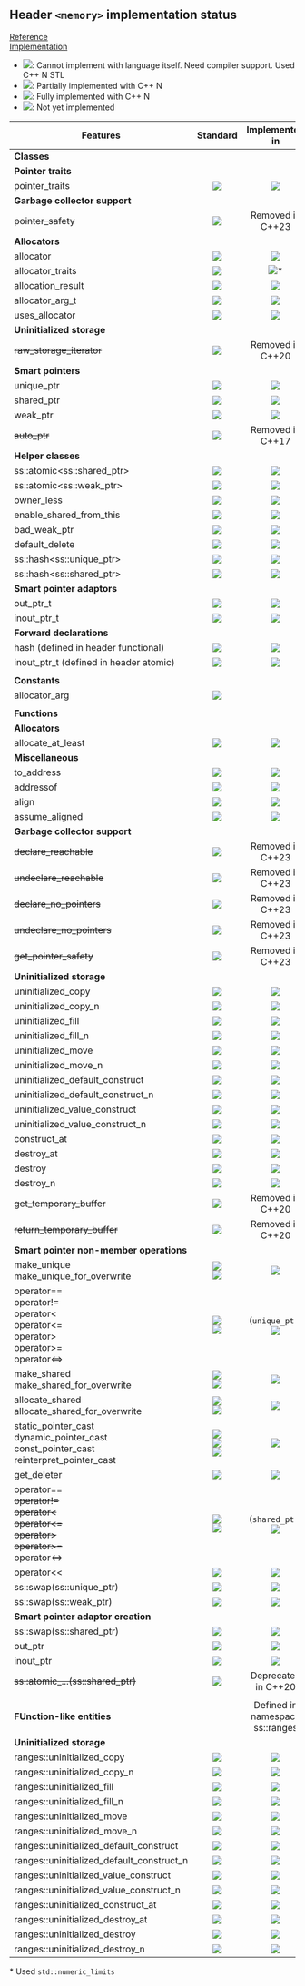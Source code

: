 ## Header `<memory>` implementation status

[Reference](https://en.cppreference.com/w/cpp/header/memory)  
[Implementation](../ss/include/ss/memory.h)

* ![](https://img.shields.io/badge/C%2B%2B-N-red): Cannot implement with language itself. Need compiler support. Used C++ N STL
* ![](https://img.shields.io/badge/C%2B%2B-N-blue): Partially implemented with C++ N
* ![](https://img.shields.io/badge/C%2B%2B-N-green): Fully implemented with C++ N
* ![][notyet]: Not yet implemented


| Features                              | Standard | Implemented in          |
|---------------------------------------|:--------:|:-----------------------:|
| **Classes**                           |          |                         |
| **Pointer traits**                    |          |                         |
|pointer_traits                         |![][cpp11]| ![][cpp11]              |
| **Garbage collector support**         |          |                         |
|~~pointer_safety~~                     |![][cpp11]| Removed in C++23        |
| **Allocators**                        |          |                         |
|allocator                              |![][legcy]| ![][notyet]             |
|allocator_traits                       |![][cpp11]| ![][cpp11]*             |
|allocation_result                      |![][cpp23]| ![][notyet]             |
|allocator_arg_t                        |![][cpp11]| ![][notyet]             |
|uses_allocator                         |![][cpp11]| ![][notyet]             |
| **Uninitialized storage**             |          |                         |
|~~raw_storage_iterator~~               |![][legcy]| Removed in C++20        |
| **Smart pointers**                    |          |                         |
|unique_ptr                             |![][cpp11]| ![][notyet]             |
|shared_ptr                             |![][cpp11]| ![][notyet]             |
|weak_ptr                               |![][cpp11]| ![][notyet]             |
|~~auto_ptr~~                           |![][cpp11]| Removed in C++17        |
| **Helper classes**                    |          |                         |
|ss::atomic\<ss::shared_ptr>            |![][cpp20]| ![][notyet]             |
|ss::atomic\<ss::weak_ptr>              |![][cpp20]| ![][notyet]             |
|owner_less                             |![][cpp11]| ![][notyet]             |
|enable_shared_from_this                |![][cpp11]| ![][notyet]             |
|bad_weak_ptr                           |![][cpp11]| ![][notyet]             |
|default_delete                         |![][cpp11]| ![][notyet]             |
|ss::hash\<ss::unique_ptr>              |![][cpp11]| ![][notyet]             |
|ss::hash\<ss::shared_ptr>              |![][cpp11]| ![][notyet]             |
| **Smart pointer adaptors**            |          |                         |
|out_ptr_t                              |![][cpp23]| ![][notyet]             |
|inout_ptr_t                            |![][cpp23]| ![][notyet]             |
| **Forward declarations**              |          |                         |
|hash (defined in header functional)    |![][cpp11]| ![][notyet]             |
|inout_ptr_t (defined in header atomic) |![][cpp11]| ![][notyet]             |
|                                       |          |                         |
| **Constants**                         |          |                         |
|allocator_arg                          |![][cpp11]|                         |
|                                       |          |                         |
| **Functions**                         |          |                         |
| **Allocators**                        |          |                         |
|allocate_at_least                      |![][cpp23]| ![][notyet]             |
| **Miscellaneous**                     |          |                         |
|to_address                             |![][cpp20]| ![][notyet]             |
|addressof                              |![][cpp11]| ![][notyet]             |
|align                                  |![][cpp11]| ![][notyet]             |
|assume_aligned                         |![][cpp20]| ![][notyet]             |
| **Garbage collector support**         |          |                         |
|~~declare_reachable~~                  |![][cpp11]| Removed in C++23        |
|~~undeclare_reachable~~                |![][cpp11]| Removed in C++23        |
|~~declare_no_pointers~~                |![][cpp11]| Removed in C++23        |
|~~undeclare_no_pointers~~              |![][cpp11]| Removed in C++23        |
|~~get_pointer_safety~~                 |![][cpp11]| Removed in C++23        |
| **Uninitialized storage**             |          |                         |
|uninitialized_copy                     |![][legcy]| ![][notyet]             |
|uninitialized_copy_n                   |![][cpp11]| ![][notyet]             |
|uninitialized_fill                     |![][legcy]| ![][notyet]             |
|uninitialized_fill_n                   |![][legcy]| ![][notyet]             |
|uninitialized_move                     |![][cpp17]| ![][notyet]             |
|uninitialized_move_n                   |![][cpp17]| ![][notyet]             |
|uninitialized_default_construct        |![][cpp17]| ![][notyet]             |
|uninitialized_default_construct_n      |![][cpp17]| ![][notyet]             |
|uninitialized_value_construct          |![][cpp17]| ![][notyet]             |
|uninitialized_value_construct_n        |![][cpp17]| ![][notyet]             |
|construct_at                           |![][cpp20]| ![][notyet]             |
|destroy_at                             |![][cpp17]| ![][notyet]             |
|destroy                                |![][cpp17]| ![][notyet]             |
|destroy_n                              |![][cpp17]| ![][notyet]             |
|~~get_temporary_buffer~~               |![][legcy]| Removed in C++20        |
|~~return_temporary_buffer~~            |![][legcy]| Removed in C++20        |
| **Smart pointer non-member operations**                                                                       |                                           |                            |
|make_unique<br/> make_unique_for_overwrite                                                                     |![][cpp14]<br/> ![][cpp20]                 | ![][notyet]                |
|operator==<br/> operator!=<br/> operator<<br/> operator<=<br/> operator><br/> operator>=<br/> operator<=><br/> |![][cpp11]<br/> ![][cpp20]                 | (`unique_ptr`)![][notyet]  |
|make_shared<br/> make_shared_for_overwrite                                                                     |![][cpp11]<br/> ![][cpp20]                 | ![][notyet]                |
|allocate_shared<br/> allocate_shared_for_overwrite                                                             |![][cpp11]<br/> ![][cpp20]                 | ![][notyet]                |
|static_pointer_cast<br/> dynamic_pointer_cast<br/> const_pointer_cast<br/> reinterpret_pointer_cast            |![][cpp11]<br/> ![][cpp17]<br/> ![][cpp20] | ![][notyet]                |
|get_deleter                                                                                                    |![][legcy]                                 | ![][notyet]                |
|operator==<br/> ~~operator!=~~<br/> ~~operator<~~<br/> ~~operator<=~~<br/> ~~operator>~~<br/> ~~operator>=~~<br/> operator<=><br/> |![][cpp11]<br/> ![][cpp20] | (`shared_ptr`)![][notyet]  |
|operator<<                                                                                                     |![][legcy]                                 | ![][notyet]                |
|ss::swap(ss::unique_ptr)                                                                                       |![][legcy]                                 | ![][notyet]                |
|ss::swap(ss::weak_ptr)                                                                                         |![][legcy]                                 | ![][notyet]                |
| **Smart pointer adaptor creation**       |          |                                 |
|ss::swap(ss::shared_ptr)                  |![][cpp11]| ![][notyet]                     |
|out_ptr                                   |![][cpp23]| ![][notyet]                     |
|inout_ptr                                 |![][cpp23]| ![][notyet]                     |
|~~ss::atomic_...(ss::shared_ptr)~~        |![][cpp11]| Deprecated in C++20             |
|                                          |          |                                 |
| **FUnction-like entities**               |          | Defined in namespace ss::ranges |
| **Uninitialized storage**                |          |                                 |
|ranges::uninitialized_copy                |![][cpp20]| ![][notyet]                     |
|ranges::uninitialized_copy_n              |![][cpp20]| ![][notyet]                     |
|ranges::uninitialized_fill                |![][cpp20]| ![][notyet]                     |
|ranges::uninitialized_fill_n              |![][cpp20]| ![][notyet]                     |
|ranges::uninitialized_move                |![][cpp20]| ![][notyet]                     |
|ranges::uninitialized_move_n              |![][cpp20]| ![][notyet]                     |
|ranges::uninitialized_default_construct   |![][cpp20]| ![][notyet]                     |
|ranges::uninitialized_default_construct_n |![][cpp20]| ![][notyet]                     |
|ranges::uninitialized_value_construct     |![][cpp20]| ![][notyet]                     |
|ranges::uninitialized_value_construct_n   |![][cpp20]| ![][notyet]                     |
|ranges::uninitialized_construct_at        |![][cpp20]| ![][notyet]                     |
|ranges::uninitialized_destroy_at          |![][cpp20]| ![][notyet]                     |
|ranges::uninitialized_destroy             |![][cpp20]| ![][notyet]                     |
|ranges::uninitialized_destroy_n           |![][cpp20]| ![][notyet]                     |

\* Used `std::numeric_limits`

[notyet]: https://img.shields.io/badge/Not_yet-orange
[removed]: https://img.shields.io/badge/Removed-red

[cppno11]: https://img.shields.io/badge/C%2B%2B-11-red
[cppno14]: https://img.shields.io/badge/C%2B%2B-14-red
[cppno17]: https://img.shields.io/badge/C%2B%2B-17-red
[cppno20]: https://img.shields.io/badge/C%2B%2B-20-red
[cppno23]: https://img.shields.io/badge/C%2B%2B-23-red

[cpppt11]: https://img.shields.io/badge/C%2B%2B-11-blue
[cpppt14]: https://img.shields.io/badge/C%2B%2B-14-blue
[cpppt17]: https://img.shields.io/badge/C%2B%2B-17-blue
[cpppt20]: https://img.shields.io/badge/C%2B%2B-20-blue
[cpppt23]: https://img.shields.io/badge/C%2B%2B-23-blue

[legcy]: https://img.shields.io/badge/legacy-grey

[cpp11]: https://img.shields.io/badge/C%2B%2B-11-green

[cpp14]: https://img.shields.io/badge/C%2B%2B-14-green

[cpp17]: https://img.shields.io/badge/C%2B%2B-17-green

[cpp20]: https://img.shields.io/badge/C%2B%2B-20-green

[cpp23]: https://img.shields.io/badge/C%2B%2B-23-green

